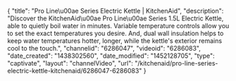 {
    "title": "Pro Line\u00ae Series Electric Kettle | KitchenAid",
    "description": "Discover the KitchenAid\u00ae Pro Line\u00ae Series 1.5L Electric Kettle, able to quietly boil water in minutes. Variable temperature controls allow you to set the exact temperatures you desire. And, dual wall insulation helps to keep water temperatures hotter, longer, while the kettle's exterior remains cool to the touch.",
    "channelid": "6286047",
    "videoid": "6286083",
    "date_created": "1438302560",
    "date_modified": "1452128705",
    "type": "captivate",
    "layout": "channelVideo",
    "url": "\/kitchenaid\/pro-line-series-electric-kettle-kitchenaid\/6286047-6286083"
}